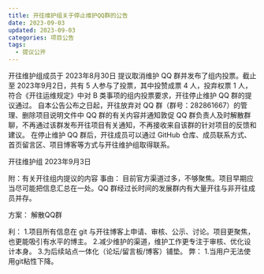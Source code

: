 ```yaml
---
title: 开往维护组关于停止维护QQ群的公告
date: 2023-09-03
updated: 2023-09-03
categories: 项目公告
tags:
  - 提议公开
---
```


开往维护组成员于 2023年8月30日 提议取消维护 QQ 群并发布了组内投票。截止至 2023年9月2日，共有 5 人参与了投票，其中投赞成票 4 人，投弃权票 1 人，符合《开往运维规定》中对 B 类事项的组内投票要求，开往停止维护 QQ 群的提议通过。
自本公告公布之日起，开往放弃对 QQ 群（群号：282861667）的管理、删除项目说明文件中 QQ 群的有关内容并通知敦促 QQ 群负责人及时解散群聊，不再通过该群发布开往项目有关通知，不再接收来自该群的针对项目的反馈和建议。
在停止维护 QQ 群后，开往成员可以通过 GitHub 仓库、成员联系方式、首页留言区、项目博客等方式与开往维护组取得联系。

开往维护组
2023年9月3日

附：有关开往组内提议的内容
事由：
目前官方渠道过多，不够聚焦。项目早期应当尽可能把信息汇总在一处。QQ 群经过长时间的发展群内有大量开往与非开往成员并存。

方案：
解散QQ群

利：
1.项目所有信息在 git 与开往博客上申请、审核、公示、讨论。项目更聚焦，也更能吸引有水平的博主。
2.减少维护的渠道，维护工作更专注于审核、优化设计本身。
3.为后续站点一体化（论坛/留言板/博客）铺垫。
弊：
1.当用户无法使用git粘性下降。
